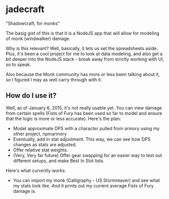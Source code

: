 # jadecraft
"Shadowcraft, for monks"

The basig gist of this is that it is a NodeJS app that will allow for modeling of monk (windwalker) damage. 

Why is this relevant? Well, basically, it lets us set the spreadsheets aside. Plus, it's been a cool project for me to look
at data modeling, and also get a bit deeper into the NodeJS stack - break away from strictly working with UI, so to speak.

Also because the Monk community has more or less been talking about it, so I figured I may as well carry through with it.

## How do I use it?

Well, as of January 6, 2015, it's not really usable yet. You can view damage from certain spells (Fists of Fury has been used 
so far to model and ensure that the logic is more or less accurate). Here's the plan:

* Model approximate DPS with a character pulled from armory using my other project, npmarmory
* Eventually, add in stat adjustment. This way, we can see how DPS changes as stats are adjusted.
* Offer relative stat weights.
* (Very, Very far future) Offer gear swapping for an easier way to test out different setups, and make Best In Slot lists.

Here's what currently works:

* You can import my monk (Calligraphy - US Stormreaver) and see what my stats look like. And it prints out my current average
Fists of Fury damage is.
